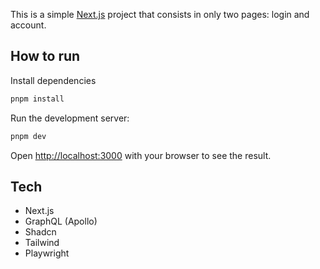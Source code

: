 This is a simple [Next.js](https://nextjs.org/) project that consists in only two pages: login and account.

## How to run

Install dependencies

```bash
pnpm install
```

Run the development server:

```bash
pnpm dev
```

Open [http://localhost:3000](http://localhost:3000) with your browser to see the result.

## Tech

- Next.js
- GraphQL (Apollo)
- Shadcn
- Tailwind
- Playwright
